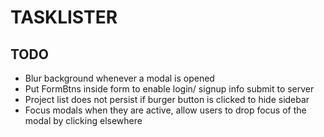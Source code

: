 # TASKLISTER

## TODO

- Blur background whenever a modal is opened
- Put FormBtns inside form to enable login/ signup info submit to server
- Project list does not persist if burger button is clicked to hide sidebar
- Focus modals when they are active, allow users to drop focus of the modal by clicking elsewhere
